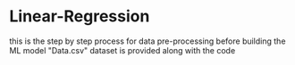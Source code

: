 # Linear-Regression 
this is the step by step process for data pre-processing before building the ML model
"Data.csv" dataset is provided along with the code
